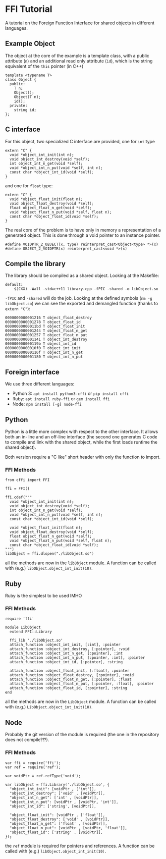 # FFI Tutorial

A tutorial on the Foreign Function Interface for shared objects in different languages.

## Example Object

The object at the core of the example is a template class, with a public attribute (`n`)
and an additional read only attribute (`id`), which is the string equivalent of the `this` pointer (in C++)
```
template <typename T>
class Object {
  public:
    T n;
    Object();
    Object(T n);
    id();
  private:
    string id;
};
```

## C interface

For this object, two specialized C interface are provided, one for `int` type
```
extern "C" {
  void *object_int_init(int n);
  void object_int_destroy(void *self);
  int object_int_n_get(void *self);
  void *object_int_n_put(void *self, int n);
  const char *object_int_id(void *self);
}
```
and one for `float` type:
```
extern "C" {
  void *object_float_init(float n);
  void object_float_destroy(void *self);
  float object_float_n_get(void *self);
  void *object_float_n_put(void *self, float n);
  const char *object_float_id(void *self);
}
```
The real core of the problem is to have only in memory a representation of a generated
object. This is done through a void pointer to an instance pointer.
```
#define VOIDPTR_2_OBJECT(x, type) reinterpret_cast<Object<type> *>(x)
#define OBJECT_2_VOIDPTR(x) reinterpret_cast<void *>(x)
```

## Compile the library

The library should be compiled as a shared object. Looking at the Makefile:
```
default: 
	$(CXX) -Wall -std=c++11 library.cpp -fPIC -shared -o libObject.so
```
`-fPIC` and `-shared` will do the job. Looking at the defined symbols (`nm -g libObject.so`)
we can see the exported and demangled function (thanks to `extern "C"`):
```
0000000000001216 T object_float_destroy
0000000000001278 T object_float_id
00000000000011bd T object_float_init
0000000000001244 T object_float_n_get
0000000000001257 T object_float_n_put
0000000000001141 T object_int_destroy
000000000000119b T object_int_id
00000000000010f0 T object_int_init
000000000000116f T object_int_n_get
0000000000001180 T object_int_n_put
```

## Foreign interface

We use three different languages:

 * Python 3: `apt install python3-cffi` or `pip install cffi`
 * Ruby: `apt install ruby-ffi` or `gem install ffi`
 * Node: `npm install [-g] node-ffi`

## Python

Python is a little more complex with respect to the other interface. It allows both an in-line and an off-line
interface (the second one generates C code to compile and link with the shared object, 
while the first loads runtime the shared object).

Both version require a "C like" short header with only the function to import.

### FFI Methods

```
from cffi import FFI

ffi = FFI()

ffi.cdef("""
  void *object_int_init(int n);
  void object_int_destroy(void *self);
  int object_int_n_get(void *self);
  void *object_int_n_put(void *self, int n);
  const char *object_int_id(void *self);

  void *object_float_init(float n);
  void object_float_destroy(void *self);
  float object_float_n_get(void *self);
  void *object_float_n_put(void *self, float n);
  const char *object_float_id(void *self);
""")
libObject = ffi.dlopen("./libObject.so")
```
all the methods are now in the `libObject` module. A function can be called with (e.g.) `libObject.object_int_init(10)`.

## Ruby

Ruby is the simplest to be used IMHO

### FFI Methods

```
require 'ffi'

module LibObject
  extend FFI::Library

  ffi_lib './libObject.so'
  attach_function :object_int_init, [:int], :pointer
  attach_function :object_int_destroy, [:pointer], :void
  attach_function :object_int_n_get, [:pointer], :int
  attach_function :object_int_n_put, [:pointer, :int], :pointer
  attach_function :object_int_id, [:pointer], :string

  attach_function :object_float_init, [:float], :pointer
  attach_function :object_float_destroy, [:pointer], :void
  attach_function :object_float_n_get, [:pointer], :float
  attach_function :object_float_n_put, [:pointer, :float], :pointer
  attach_function :object_float_id, [:pointer], :string
end
```
all the methods are now in the `LibObject` module. A function can be called with (e.g.) `LibObject.object_int_init(10)`.

## Node

Probably the git version of the module is required (the one in the repository does not compile?!?).

### FFI Methods

```
var ffi = require('ffi');
var ref = require('ref');

var voidPtr = ref.refType('void');

var libObject = ffi.Library('./libObject.so', {
  "object_int_init": [voidPtr , ['int']],
  "object_int_destroy": ['void' , [voidPtr]],
  "object_int_n_get": ['int' , [voidPtr]],
  "object_int_n_put": [voidPtr , [voidPtr, 'int']],
  "object_int_id": ['string', [voidPtr]],

  "object_float_init": [voidPtr , ['float']],
  "object_float_destroy": ['void' , [voidPtr]],
  "object_float_n_get": ['float' , [voidPtr]],
  "object_float_n_put": [voidPtr , [voidPtr, 'float']],
  "object_float_id": ['string' , [voidPtr]],
});
```
the `ref` module is required for pointers and references. A function can be called with (e.g.) `libObject.object_int_init(10)`.
